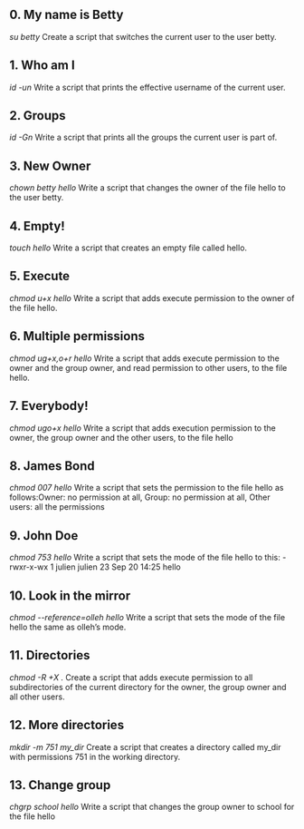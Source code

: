 ## 0. My name is Betty
*su betty* Create a script that switches the current user to the user betty.
## 1. Who am I
*id -un* Write a script that prints the effective username of the current user.
## 2. Groups
*id -Gn* Write a script that prints all the groups the current user is part of.
## 3. New Owner
*chown betty hello* Write a script that changes the owner of the file hello to the user betty.
## 4. Empty!
*touch hello* Write a script that creates an empty file called hello.
## 5. Execute
*chmod u+x hello* Write a script that adds execute permission to the owner of the file hello.
## 6. Multiple permissions
*chmod ug+x,o+r hello* Write a script that adds execute permission to the owner and the group owner, and read permission to other users, to the file hello.
## 7. Everybody!
*chmod ugo+x hello* Write a script that adds execution permission to the owner, the group owner and the other users, to the file hello
## 8. James Bond
*chmod 007 hello* Write a script that sets the permission to the file hello as follows:Owner: no permission at all, Group: no permission at all, Other users: all the permissions
## 9. John Doe
*chmod 753 hello* Write a script that sets the mode of the file hello to this: -rwxr-x-wx 1 julien julien 23 Sep 20 14:25 hello
## 10. Look in the mirror
*chmod --reference=olleh hello* Write a script that sets the mode of the file hello the same as olleh’s mode.
## 11. Directories
*chmod -R +X .* Create a script that adds execute permission to all subdirectories of the current directory for the owner, the group owner and all other users.
## 12. More directories
*mkdir -m 751 my_dir* Create a script that creates a directory called my_dir with permissions 751 in the working directory.
## 13. Change group
*chgrp school hello* Write a script that changes the group owner to school for the file hello

